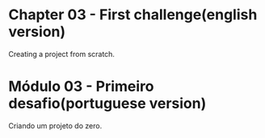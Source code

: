 # Chapter 03 - First challenge(english version)
Creating a project from scratch.

# Módulo 03 - Primeiro desafio(portuguese version)
Criando um projeto do zero.
